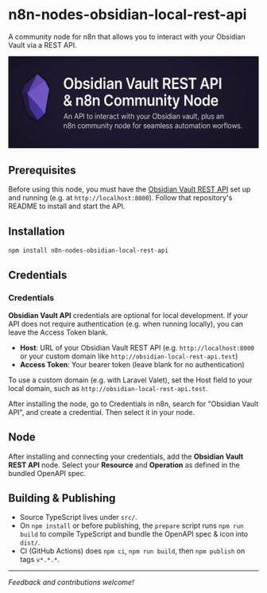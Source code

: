 # n8n-nodes-obsidian-local-rest-api

A community node for n8n that allows you to interact with your Obsidian Vault via a REST API.

![Banner](banner.webp)

## Prerequisites

Before using this node, you must have the [Obsidian Vault REST API](https://github.com/j-shelfwood/obsidian-local-rest-api) set up and running (e.g. at `http://localhost:8000`). Follow that repository's README to install and start the API.

## Installation

```bash
npm install n8n-nodes-obsidian-local-rest-api
```

## Credentials

### Credentials

**Obsidian Vault API** credentials are optional for local development. If your API does not require authentication (e.g. when running locally), you can leave the Access Token blank.

- **Host**: URL of your Obsidian Vault REST API (e.g. `http://localhost:8000` or your custom domain like `http://obsidian-local-rest-api.test`)
- **Access Token**: Your bearer token (leave blank for no authentication)

To use a custom domain (e.g. with Laravel Valet), set the Host field to your local domain, such as `http://obsidian-local-rest-api.test`.

After installing the node, go to Credentials in n8n, search for "Obsidian Vault API", and create a credential. Then select it in your node.

## Node

After installing and connecting your credentials, add the **Obsidian Vault REST API** node. Select your **Resource** and **Operation** as defined in the bundled OpenAPI spec.

## Building & Publishing

- Source TypeScript lives under `src/`.
- On `npm install` or before publishing, the `prepare` script runs `npm run build` to compile TypeScript and bundle the OpenAPI spec & icon into `dist/`.
- CI (GitHub Actions) does `npm ci`, `npm run build`, then `npm publish` on tags `v*.*.*`.

---

_Feedback and contributions welcome!_
